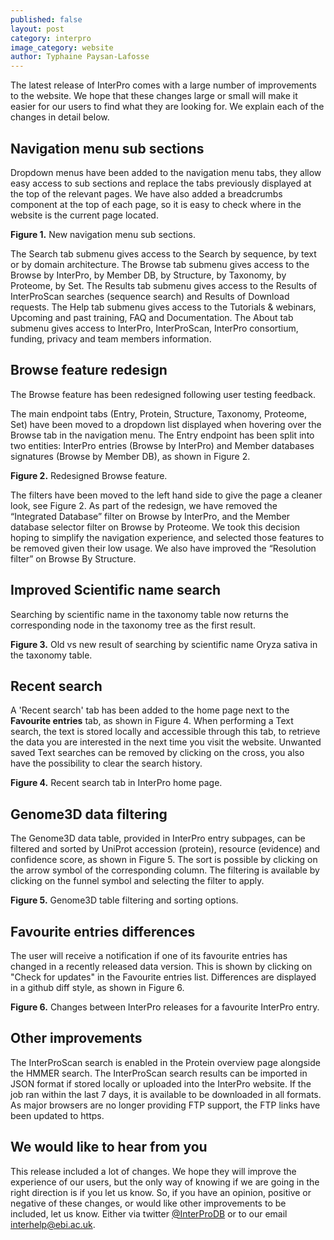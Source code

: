 ```yaml
---
published: false
layout: post
category: interpro
image_category: website
author: Typhaine Paysan-Lafosse
---
```

The latest release of InterPro comes with a large number of improvements to the website. We hope that these changes large or small will make it easier for our users to find what they are looking for. We explain each of the changes in detail below.

## Navigation menu sub sections

Dropdown menus have been added to the navigation menu tabs, they allow easy access to sub sections and replace the tabs previously displayed at the top of the relevant pages. We have also added a breadcrumbs component at the top of each page, so it is easy to check where in the website is the current page located.

**Figure 1.** New navigation menu sub sections.

The Search tab submenu gives access to the Search by sequence, by text or by domain architecture.
The Browse tab submenu gives access to the Browse by InterPro, by Member DB, by Structure, by Taxonomy, by Proteome, by Set.
The Results tab submenu gives access to the Results of InterProScan searches (sequence search) and Results of Download requests.
The Help tab submenu gives access to the Tutorials & webinars, Upcoming and past training, FAQ and Documentation.
The About tab submenu gives access to InterPro, InterProScan, InterPro consortium, funding, privacy and team members information.

## Browse feature redesign
The Browse feature has been redesigned following user testing feedback.

The main endpoint tabs (Entry, Protein, Structure, Taxonomy, Proteome, Set) have been moved to a dropdown list displayed when hovering over the Browse tab in the navigation menu. The Entry endpoint has been split into two entities: InterPro entries (Browse by InterPro) and Member databases signatures (Browse by Member DB), as shown in Figure 2.

**Figure 2.** Redesigned Browse feature.

The filters have been moved to the left hand side to give the page a cleaner look, see Figure 2.
As part of the redesign, we have removed the “Integrated Database” filter on Browse by InterPro, and the Member database selector filter on Browse by Proteome. We took this decision hoping to simplify the navigation experience, and selected those features to be removed given their low usage. We also have improved the “Resolution filter” on Browse By Structure.

## Improved Scientific name search
Searching by scientific name in the taxonomy table now returns the corresponding node in the taxonomy tree as the first result.

**Figure 3.** Old vs new result of searching by scientific name Oryza sativa in the taxonomy table.

## Recent search
A 'Recent search' tab has been added to the home page next to the **Favourite entries** tab, as shown in Figure 4. When performing a Text search, the text is stored locally and accessible through this tab, to retrieve the data you are interested in the next time you visit the website. Unwanted saved Text searches can be removed by clicking on the cross, you also have the possibility to clear the search history.

**Figure 4.** Recent search tab in InterPro home page.

## Genome3D data filtering
The Genome3D data table, provided in InterPro entry subpages, can be filtered and sorted by UniProt accession (protein), resource (evidence) and confidence score, as shown in Figure 5. The sort is possible by clicking on the arrow symbol of the corresponding column. The filtering is available by clicking on the funnel symbol and selecting the filter to apply.

**Figure 5.** Genome3D table filtering and sorting options.

## Favourite entries differences
The user will receive a notification if one of its favourite entries has changed in a recently released data version. This is shown by clicking on "Check for updates" in the Favourite entries list. Differences are displayed in a github diff style, as shown in Figure 6.

**Figure 6.** Changes between InterPro releases for a favourite InterPro entry.

## Other improvements
The InterProScan search is enabled in the Protein overview page alongside the HMMER search.
The InterProScan search results can be imported in JSON format if stored locally or uploaded into the InterPro website. If the job ran within the last 7 days, it is available to be downloaded in all formats.
As major browsers are no longer providing FTP support, the FTP links have been updated to https.

## We would like to hear from you
This release included a lot of changes. We hope they will improve the experience of our users, but the only way of knowing if we are going in the right direction is if you let us know. So, if you have an opinion, positive or negative of these changes, or would like other improvements to be included, let us know. Either via twitter [@InterProDB](https://twitter.com/InterProDB) or to our email interhelp@ebi.ac.uk.



